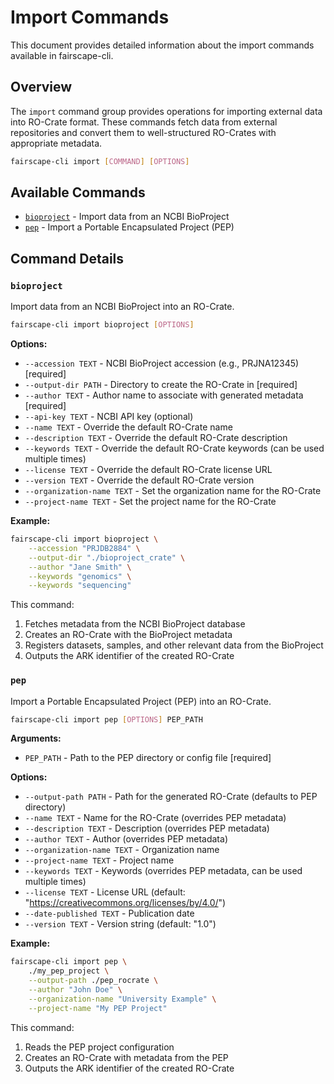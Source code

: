 # Import Commands

This document provides detailed information about the import commands available in fairscape-cli.

## Overview

The `import` command group provides operations for importing external data into RO-Crate format. These commands fetch data from external repositories and convert them to well-structured RO-Crates with appropriate metadata.

```bash
fairscape-cli import [COMMAND] [OPTIONS]
```

## Available Commands

- [`bioproject`](#bioproject) - Import data from an NCBI BioProject
- [`pep`](#pep) - Import a Portable Encapsulated Project (PEP)

## Command Details

### `bioproject`

Import data from an NCBI BioProject into an RO-Crate.

```bash
fairscape-cli import bioproject [OPTIONS]
```

**Options:**

- `--accession TEXT` - NCBI BioProject accession (e.g., PRJNA12345) [required]
- `--output-dir PATH` - Directory to create the RO-Crate in [required]
- `--author TEXT` - Author name to associate with generated metadata [required]
- `--api-key TEXT` - NCBI API key (optional)
- `--name TEXT` - Override the default RO-Crate name
- `--description TEXT` - Override the default RO-Crate description
- `--keywords TEXT` - Override the default RO-Crate keywords (can be used multiple times)
- `--license TEXT` - Override the default RO-Crate license URL
- `--version TEXT` - Override the default RO-Crate version
- `--organization-name TEXT` - Set the organization name for the RO-Crate
- `--project-name TEXT` - Set the project name for the RO-Crate

**Example:**

```bash
fairscape-cli import bioproject \
    --accession "PRJDB2884" \
    --output-dir "./bioproject_crate" \
    --author "Jane Smith" \
    --keywords "genomics" \
    --keywords "sequencing"
```

This command:

1. Fetches metadata from the NCBI BioProject database
2. Creates an RO-Crate with the BioProject metadata
3. Registers datasets, samples, and other relevant data from the BioProject
4. Outputs the ARK identifier of the created RO-Crate

### `pep`

Import a Portable Encapsulated Project (PEP) into an RO-Crate.

```bash
fairscape-cli import pep [OPTIONS] PEP_PATH
```

**Arguments:**

- `PEP_PATH` - Path to the PEP directory or config file [required]

**Options:**

- `--output-path PATH` - Path for the generated RO-Crate (defaults to PEP directory)
- `--name TEXT` - Name for the RO-Crate (overrides PEP metadata)
- `--description TEXT` - Description (overrides PEP metadata)
- `--author TEXT` - Author (overrides PEP metadata)
- `--organization-name TEXT` - Organization name
- `--project-name TEXT` - Project name
- `--keywords TEXT` - Keywords (overrides PEP metadata, can be used multiple times)
- `--license TEXT` - License URL (default: "https://creativecommons.org/licenses/by/4.0/")
- `--date-published TEXT` - Publication date
- `--version TEXT` - Version string (default: "1.0")

**Example:**

```bash
fairscape-cli import pep \
    ./my_pep_project \
    --output-path ./pep_rocrate \
    --author "John Doe" \
    --organization-name "University Example" \
    --project-name "My PEP Project"
```

This command:

1. Reads the PEP project configuration
2. Creates an RO-Crate with metadata from the PEP
3. Outputs the ARK identifier of the created RO-Crate
